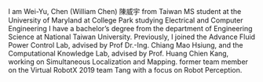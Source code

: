 I am Wei-Yu, Chen (William Chen) 陳威宇 from Taiwan
MS student at the University of Maryland at College Park studying Electrical and Computer Engineering
I have a bachelor’s degree from the department of Engineering Science at National Taiwan University.
Previously, I joined the Advance Fluid Power Control Lab, advised by Prof Dr.-Ing. Chiang Mao Hsiung, and the Computational Knowledge Lab, advised by Prof. Huang Chien Kang, working on Simultaneous Localization and Mapping.
former team member on the Virtual RobotX 2019 team Tang with a focus on Robot Perception.
